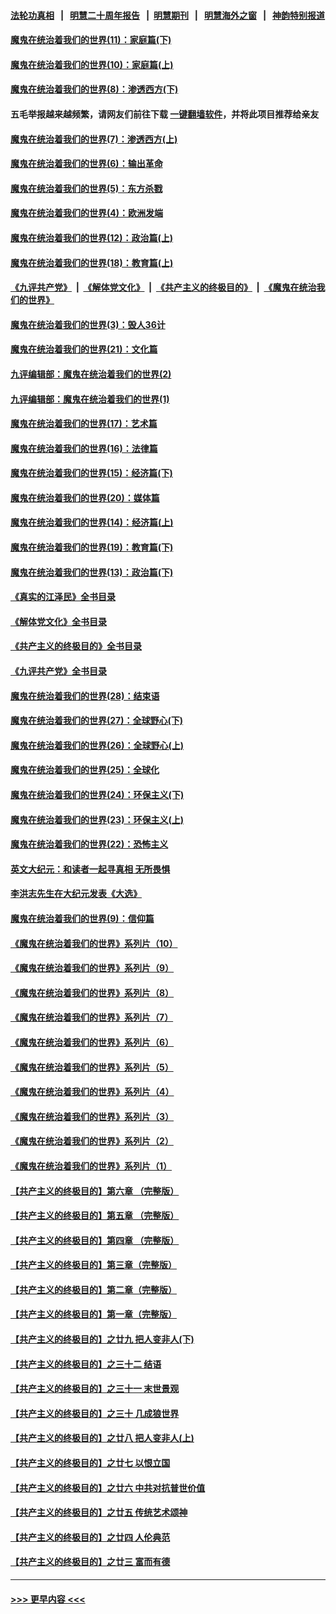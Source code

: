 #### [法轮功真相](https://github.com/gfw-breaker/truth/blob/master/README.md?t=0) &nbsp;&nbsp;|&nbsp;&nbsp; [明慧二十周年报告](https://github.com/gfw-breaker/mh-reports/blob/master/README.md?t=0) &nbsp;&nbsp;|&nbsp;&nbsp;[明慧期刊](https://github.com/gfw-breaker/mh-qikan) &nbsp;&nbsp;|&nbsp;&nbsp; [明慧海外之窗](https://github.com/gfw-breaker/mh-news/blob/master/README.md?t=0) &nbsp;&nbsp;|&nbsp;&nbsp; [神韵特别报道](https://github.com/gfw-breaker/mh-news/blob/master/shenyun.md?t=0)
#### [魔鬼在统治着我们的世界(11)：家庭篇(下)](../pages/nsc422/n10440961.md?t=12031550) 
#### [魔鬼在统治着我们的世界(10)：家庭篇(上)](../pages/nsc422/n10435448.md?t=12031550) 
#### [魔鬼在统治着我们的世界(8)：渗透西方(下)](../pages/nsc422/n10429603.md?t=12031550) 
#### 五毛举报越来越频繁，请网友们前往下载 [一键翻墙软件](https://github.com/gfw-breaker/ssr-accounts)，并将此项目推荐给亲友
#### [魔鬼在统治着我们的世界(7)：渗透西方(上)](../pages/nsc422/n10426013.md?t=12031550) 
#### [魔鬼在统治着我们的世界(6)：输出革命](../pages/nsc422/n10421536.md?t=12031550) 
#### [魔鬼在统治着我们的世界(5)：东方杀戮](../pages/nsc422/n10417707.md?t=12031550) 
#### [魔鬼在统治着我们的世界(4)：欧洲发端](../pages/nsc422/n10414890.md?t=12031550) 
#### [魔鬼在统治着我们的世界(12)：政治篇(上)](../pages/nsc422/n10444576.md?t=12031550) 
#### [魔鬼在统治着我们的世界(18)：教育篇(上)](../pages/nsc422/n10526970.md?t=12031550) 
#### [《九评共产党》](https://github.com/begood0513/9ping.md/blob/master/README.md) &nbsp;|&nbsp; [《解体党文化》](../../../../jtdwh.md/blob/master/README.md)  &nbsp;|&nbsp; [《共产主义的终极目的》](../../../../gczydzjmd.md/blob/master/README.md) &nbsp;|&nbsp; [《魔鬼在统治我们的世界》](../../../../mgztzwmdsj.md/blob/master/README.md) 
#### [魔鬼在统治着我们的世界(3)：毁人36计](../pages/nsc422/n10411583.md?t=12031550) 
#### [魔鬼在统治着我们的世界(21)：文化篇](../pages/nsc422/n10597706.md?t=12031550) 
#### [九评编辑部：魔鬼在统治着我们的世界(2)](../pages/nsc422/n10410036.md?t=12031550) 
#### [九评编辑部：魔鬼在统治着我们的世界(1)](../pages/nsc422/n10406825.md?t=12031550) 
#### [魔鬼在统治着我们的世界(17)：艺术篇](../pages/nsc422/n10499093.md?t=12031550) 
#### [魔鬼在统治着我们的世界(16)：法律篇](../pages/nsc422/n10485969.md?t=12031550) 
#### [魔鬼在统治着我们的世界(15)：经济篇(下)](../pages/nsc422/n10469975.md?t=12031550) 
#### [魔鬼在统治着我们的世界(20)：媒体篇](../pages/nsc422/n10586579.md?t=12031550) 
#### [魔鬼在统治着我们的世界(14)：经济篇(上)](../pages/nsc422/n10457370.md?t=12031550) 
#### [魔鬼在统治着我们的世界(19)：教育篇(下)](../pages/nsc422/n10564808.md?t=12031550) 
#### [魔鬼在统治着我们的世界(13)：政治篇(下)](../pages/nsc422/n10448270.md?t=12031550) 
#### [《真实的江泽民》全书目录](../pages/nsc422/n13721399.md?t=12031550) 
#### [《解体党文化》全书目录](../pages/nsc422/n13721157.md?t=12031550) 
#### [《共产主义的终极目的》全书目录](../pages/nsc422/n13721048.md?t=12031550) 
#### [《九评共产党》全书目录](../pages/nsc422/n13708085.md?t=12031550) 
#### [魔鬼在统治着我们的世界(28)：结束语](../pages/nsc422/n10936246.md?t=12031550) 
#### [魔鬼在统治着我们的世界(27)：全球野心(下)](../pages/nsc422/n10928319.md?t=12031550) 
#### [魔鬼在统治着我们的世界(26)：全球野心(上)](../pages/nsc422/n10900318.md?t=12031550) 
#### [魔鬼在统治着我们的世界(25)：全球化](../pages/nsc422/n10788205.md?t=12031550) 
#### [魔鬼在统治着我们的世界(24)：环保主义(下)](../pages/nsc422/n10695307.md?t=12031550) 
#### [魔鬼在统治着我们的世界(23)：环保主义(上)](../pages/nsc422/n10688613.md?t=12031550) 
#### [魔鬼在统治着我们的世界(22)：恐怖主义](../pages/nsc422/n10614727.md?t=12031550) 
#### [英文大纪元：和读者一起寻真相 无所畏惧](../pages/nsc422/n12542027.md?t=12031550) 
#### [李洪志先生在大纪元发表《大选》](../pages/nsc422/n12534746.md?t=12031550) 
#### [魔鬼在统治着我们的世界(9)：信仰篇](../pages/nsc422/n10432159.md?t=12031550) 
#### [《魔鬼在统治着我们的世界》系列片（10）](../pages/nsc422/n12292670.md?t=12031550) 
#### [《魔鬼在统治着我们的世界》系列片（9）](../pages/nsc422/n12290859.md?t=12031550) 
#### [《魔鬼在统治着我们的世界》系列片（8）](../pages/nsc422/n12287445.md?t=12031550) 
#### [《魔鬼在统治着我们的世界》系列片（7）](../pages/nsc422/n12283425.md?t=12031550) 
#### [《魔鬼在统治着我们的世界》系列片（6）](../pages/nsc422/n12282314.md?t=12031550) 
#### [《魔鬼在统治着我们的世界》系列片（5）](../pages/nsc422/n12281419.md?t=12031550) 
#### [《魔鬼在统治着我们的世界》系列片（4）](../pages/nsc422/n12274024.md?t=12031550) 
#### [《魔鬼在统治着我们的世界》系列片（3）](../pages/nsc422/n12271322.md?t=12031550) 
#### [《魔鬼在统治着我们的世界》系列片（2）](../pages/nsc422/n12269049.md?t=12031550) 
#### [《魔鬼在统治着我们的世界》系列片（1）](../pages/nsc422/n12267575.md?t=12031550) 
#### [【共产主义的终极目的】第六章 （完整版）](../pages/nsc422/n11428913.md?t=12031550) 
#### [【共产主义的终极目的】第五章 （完整版）](../pages/nsc422/n11428912.md?t=12031550) 
#### [【共产主义的终极目的】第四章 （完整版）](../pages/nsc422/n11428907.md?t=12031550) 
#### [【共产主义的终极目的】第三章（完整版）](../pages/nsc422/n11428848.md?t=12031550) 
#### [【共产主义的终极目的】第二章（完整版）](../pages/nsc422/n11428831.md?t=12031550) 
#### [【共产主义的终极目的】第一章（完整版）](../pages/nsc422/n11417651.md?t=12031550) 
#### [【共产主义的终极目的】之廿九 把人变非人(下)](../pages/nsc422/n11344140.md?t=12031550) 
#### [【共产主义的终极目的】之三十二 结语](../pages/nsc422/n11360535.md?t=12031550) 
#### [【共产主义的终极目的】之三十一 末世景观](../pages/nsc422/n11351129.md?t=12031550) 
#### [【共产主义的终极目的】之三十 几成狼世界](../pages/nsc422/n11348280.md?t=12031550) 
#### [【共产主义的终极目的】之廿八 把人变非人(上)](../pages/nsc422/n11340492.md?t=12031550) 
#### [【共产主义的终极目的】之廿七 以恨立国](../pages/nsc422/n11336944.md?t=12031550) 
#### [【共产主义的终极目的】之廿六 中共对抗普世价值](../pages/nsc422/n11324785.md?t=12031550) 
#### [【共产主义的终极目的】之廿五 传统艺术颂神](../pages/nsc422/n11296396.md?t=12031550) 
#### [【共产主义的终极目的】之廿四 人伦典范](../pages/nsc422/n11296397.md?t=12031550) 
#### [【共产主义的终极目的】之廿三 富而有德](../pages/nsc422/n11283598.md?t=12031550) 

----
#### [ >>> 更早内容 <<< ](../indexes/nsc422-earlier.md)
